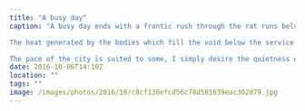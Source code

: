 ```yaml
---
title: "A busy day"
caption: "A busy day ends with a frantic rush through the rat runs below the big smoke. Satisfying moments of cool air pass through the maze of intermingled tunnels. The body craves those moments as your crammed amongst the multitude who are passing through the same place.

The heat generated by the bodies which fill the void below the service intensifies as you feel droplets of warm sweat run down you back.

The pace of the city is suited to some, I simply desire the quietness of home, the warmth of a fire and being close to the ones that I love, to replace the void of the day."
date: 2016-10-06T14:10Z
location: ""
tags: ""
image: /images/photos/2016/10/c8cf130efcd56c78d501639eac302d79.jpg
---
```

